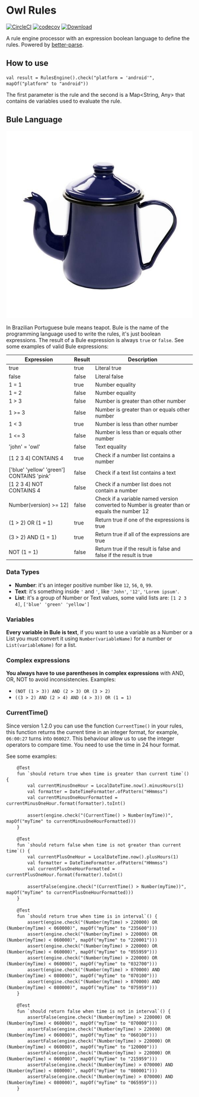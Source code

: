 # Owl Rules

[![CircleCI](https://circleci.com/gh/johnowl/owl-rules.svg?style=svg)](https://circleci.com/gh/johnowl/owl-rules)
[![codecov](https://codecov.io/gh/johnowl/owl-rules/branch/master/graph/badge.svg)](https://codecov.io/gh/johnowl/owl-rules)
[![Download](https://api.bintray.com/packages/johnowl/maven/owl-rules/images/download.svg?version=1.1.025) ](https://bintray.com/johnowl/maven/owl-rules/1.1.025/link)

A rule engine processor with an expression boolean language to define the rules. Powered by [better-parse](https://github.com/h0tk3y/better-parse).

## How to use

    val result = RulesEngine().check("platform = 'android'", mapOf("platform" to "android"))
    
The first parameter is the rule and the second is a Map<String, Any> that contains de variables used to evaluate the rule.


## Bule Language

![Blue teapot](docs/assets/bule.jpg "Blue teapot1")

In Brazilian Portuguese bule means teapot. Bule is the name of the programming language used to write the rules, it's just boolean expressions. The result of a Bule expression is always `true` or `false`. See some examples of valid Bule expressions:

| Expression | Result | Description |
| --- | --- | --- |
| true | true | Literal true |
| false | false | Literal false |
| 1 = 1 | true | Number equality |
| 1 = 2 | false | Number equality |
| 1 > 3 | false | Number is greater than other number |
| 1 >= 3 | false | Number is greater than or equals other number |
| 1 < 3 | true | Number is less than other number |
| 1 <= 3 | false | Number is less than or equals other number |
| 'john' = 'owl' | false | Text equality |
| [1 2 3 4] CONTAINS 4 | true | Check if a number list contains a number |
| ['blue' 'yellow' 'green'] CONTAINS 'pink' | false | Check if a text list contains a text |
| [1 2 3 4] NOT CONTAINS 4 | false | Check if a number list does not contain a number |
| Number(version) >= 12] | false | Check if a variable named version converted to Number is greater than or equals the number 12 |
| (1 > 2) OR (1 = 1)| true | Return true if one of the expressions is true |
| (3 > 2) AND (1 = 1)| true | Return true if all of the expressions are true |
| NOT (1 = 1)| false | Return true if the result is false and false if the result is true |


### Data Types

- **Number**: it's an integer positive number like `12`, `56`, `0`, `99`.
- **Text**: it's something inside `'` and `'`, like `'John'`, `'12'`, `'Lorem ipsum'`.
- **List**: it's a group of Number or Text values, some valid lists are: `[1 2 3 4]`, `['blue' 'green' 'yellow']`

### Variables

**Every variable in Bule is text**, if you want to use a variable as a Number or a List you must convert it 
using `Number(variableName)` for a number or `List(variableName)` for a list.

### Complex expressions

**You always have to use parentheses in complex expressions** with AND, OR, NOT to avoid inconsistencies. Examples:

- `(NOT (1 > 3)) AND (2 > 3) OR (3 > 2)`
- `((3 > 2) AND (2 > 4) AND (4 > 3)) OR (1 = 1)`


### CurrentTime()

Since version 1.2.0 you can use the function `CurrentTime()` in your rules, 
this function returns the current time in an integer format, for example,
`06:00:27` turns into `060027`. This behaviour allow us to use the integer 
operators to compare time. You need to use the time in 24 hour format.

See some examples:

```
    @Test
    fun `should return true when time is greater than current time`() {
        val currentMinusOneHour = LocalDateTime.now().minusHours(1)
        val formatter = DateTimeFormatter.ofPattern("HHmmss")
        val currentMinusOneHourFormatted = currentMinusOneHour.format(formatter).toInt()

        assert(engine.check("(CurrentTime() > Number(myTime))", mapOf("myTime" to currentMinusOneHourFormatted)))
    }

    @Test
    fun `should return false when time is not greater than current time`() {
        val currentPlusOneHour = LocalDateTime.now().plusHours(1)
        val formatter = DateTimeFormatter.ofPattern("HHmmss")
        val currentPlusOneHourFormatted = currentPlusOneHour.format(formatter).toInt()

        assertFalse(engine.check("(CurrentTime() > Number(myTime))", mapOf("myTime" to currentPlusOneHourFormatted)))
    }

    @Test
    fun `should return true when time is in interval`() {
        assert(engine.check("(Number(myTime) > 220000) OR (Number(myTime) < 060000)", mapOf("myTime" to "235600")))
        assert(engine.check("(Number(myTime) > 220000) OR (Number(myTime) < 060000)", mapOf("myTime" to "220001")))
        assert(engine.check("(Number(myTime) > 220000) OR (Number(myTime) < 060000)", mapOf("myTime" to "055959")))
        assert(engine.check("(Number(myTime) > 220000) OR (Number(myTime) < 060000)", mapOf("myTime" to "032700")))
        assert(engine.check("(Number(myTime) > 070000) AND (Number(myTime) < 080000)", mapOf("myTime" to "070100")))
        assert(engine.check("(Number(myTime) > 070000) AND (Number(myTime) < 080000)", mapOf("myTime" to "075959")))
    }

    @Test
    fun `should return false when time is not in interval`() {
        assertFalse(engine.check("(Number(myTime) > 220000) OR (Number(myTime) < 060000)", mapOf("myTime" to "070000")))
        assertFalse(engine.check("(Number(myTime) > 220000) OR (Number(myTime) < 060000)", mapOf("myTime" to "060100")))
        assertFalse(engine.check("(Number(myTime) > 220000) OR (Number(myTime) < 060000)", mapOf("myTime" to "120000")))
        assertFalse(engine.check("(Number(myTime) > 220000) OR (Number(myTime) < 060000)", mapOf("myTime" to "215959")))
        assertFalse(engine.check("(Number(myTime) > 070000) AND (Number(myTime) < 080000)", mapOf("myTime" to "080001")))
        assertFalse(engine.check("(Number(myTime) > 070000) AND (Number(myTime) < 080000)", mapOf("myTime" to "065959")))
    }
```
